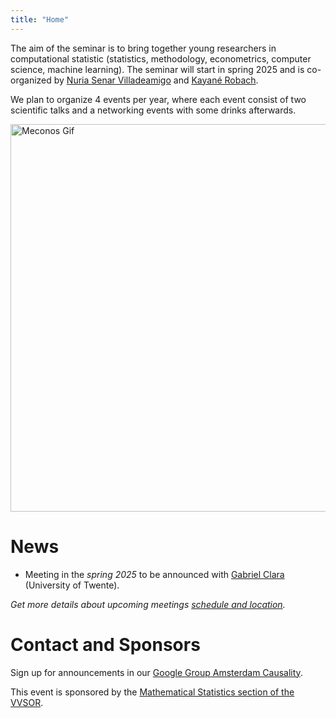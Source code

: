 ```yaml
---
title: "Home"
---
```


The aim of the seminar is to bring together young researchers in computational statistic (statistics, methodology, econometrics, computer science, machine learning). The seminar will start in spring 2025 and is co-organized by [Nuria Senar Villadeamigo](https://github.com/nuria-sv) and [Kayané Robach](https://kayanerobach.github.io/).

We plan to organize 4 events per year, where each event consist of two scientific talks and a networking events with some drinks afterwards.

<img src="/MeconosLogoGif.gif" alt="Meconos Gif" width="620px"/>

# News

* Meeting in the *spring 2025* to be announced with <a href="https://gclara.gitlab.io/"> Gabriel Clara </a> (University of Twente).

*Get more details about upcoming meetings [schedule and location](upcoming).*

# Contact and Sponsors

Sign up for announcements in our [Google Group Amsterdam Causality](https://groups.google.com/g/amscausality/about).

This event is sponsored by the [Mathematical Statistics section of the VVSOR](https://www.vvsor.nl/mathematical-statistics/).
